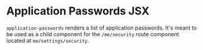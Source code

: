 # Application Passwords JSX

`application-passwords` renders a list of application passwords. It's meant to be used as a child component for the `/me/security` route component located at `me/settings/security`.
